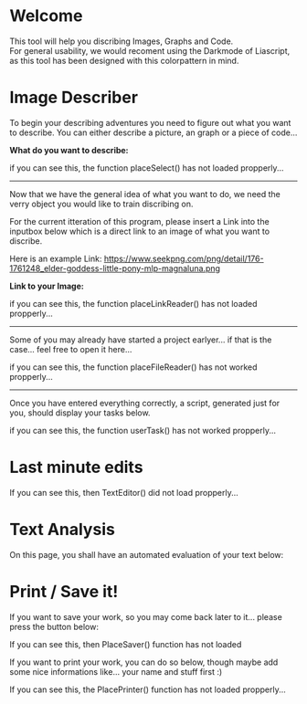 <!--
author:   Naumann Marco

email:    marconaumann@t-online.de

version:  0.0.1

language: en

narrator: US English Female

script: http://localhost:3000/home/imageDescriberFunctions.js
script: http://localhost:3000/home/ImageDescriber.js
script: http://localhost:3000/home/userTasks.js  

link: http://localhost:3000/home/style.css

script: https://cdn.jsdelivr.net/gh/kaptn-seebar/english-lia@latest/base.js
import: https://raw.githubusercontent.com/liaTemplates/TextAnalysis/main/README.md

test: @Textanalysis.FULL

comment:  This is a small tool, which will help the user to learn how to propperly describe an image, a piece of code, or an graph.
-->

# Welcome
This tool will help you discribing Images, Graphs and Code.<br>
For general usability, we would recoment using the Darkmode of Liascript, as this tool has been designed with this colorpattern in mind.

# Image Describer

To begin your describing adventures you need to figure out what you want to describe.
You can either describe a picture, an graph or a piece of code...

**What do you want to describe:**

<div id="TypeSelectorPlace">if you can see this, the function placeSelect() has not loaded propperly...</div>

<script>placeSelect();</script>

---
Now that we have the general idea of what you want to do, we need the verry object you would like to train discribing on.  

For the current itteration of this program, please insert a Link into the inputbox below which is a direct link to an image of what you want to discribe.

Here is an example Link: https://www.seekpng.com/png/detail/176-1761248_elder-goddess-little-pony-mlp-magnaluna.png 

**Link to your Image:**
<div id="ImageLinkPlace">if you can see this, the function placeLinkReader() has not loaded propperly... </div>

<script>placeLinkReader();</script>

---
Some of you may already have started a project earlyer... if that is the case... feel free to open it here...
<div id="FileReaderPlace">if you can see this, the function placeFileReader() has not worked propperly...</div>

<script>placeFileReader()</script>

---

Once you have entered everything correctly, a script, generated just for you, should display your tasks below.

<div id="UserTaskPlace">if you can see this, the function userTask() has not worked propperly...</div>

<script modify="false"> 
setTimeout(function() {
    document.getElementById("UserTaskPlace").innerHTML = "";
    document.getElementById("LaunchButton").onclick = function() {
        ImgUrlLink = document.getElementById("LinkTextBox").value;
        send.liascript(userTask());
    }
    document.getElementById("LinkTextBox").addEventListener("change", function() {
        ImgUrlLink = document.getElementById("LinkTextBox").value;
        send.liascript(userTask());
    });
    if(ImgUrlLink != undefined){
        send.liascript(userTask());
    }

}, 1000);
"";
</script>

# Last minute edits

<div id="TextEditor">If you can see this, then TextEditor() did not load propperly... </div>

<script>TextEditor()</script>

# Text Analysis

On this page, you shall have an automated evaluation of your text below:
<div id="TestPlace"></div>

<script> PlaceTest() </script>

# Print / Save it!

If you want to save your work, so you may come back later to it... please press the button below:
<div id="Saver">If you can see this, then PlaceSaver() function has not loaded</div>
<script>PlaceSaver()</script>

If you want to print your work, you can do so below, though maybe add some nice informations like... your name and stuff first :)

<div id="Printer">If you can see this, the PlacePrinter() function has not loaded propperly...</div>

<script> PlacePrinter() </script>



